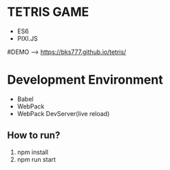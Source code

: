 # TETRIS GAME
* ES6
* PIXI.JS

#DEMO --> https://bks777.github.io/tetris/

# Development Environment
* Babel 
* WebPack 
* WebPack DevServer(live reload)

## How to run?
1) npm install
2) npm run start